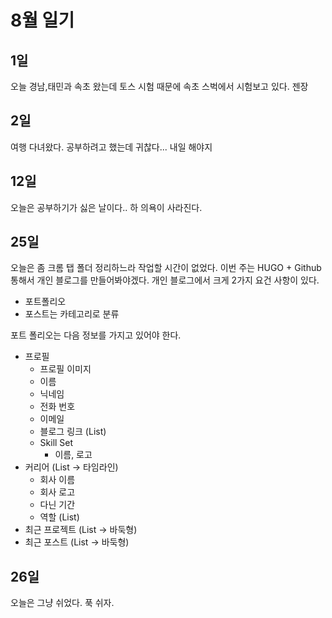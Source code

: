 # 8월 일기

## 1일

오늘 경남,태민과 속초 왔는데 토스 시험 때문에 속초 스벅에서 시험보고 있다. 젠장

## 2일

여행 다녀왔다. 공부하려고 했는데 귀찮다... 내일 해야지

## 12일

오늘은 공부하기가 싫은 날이다.. 하 의욕이 사라진다.

## 25일

오늘은 좀 크롬 탭 폴더 정리하느라 작업할 시간이 없었다. 이번 주는 HUGO + Github 통해서 개인 블로그를 만들어봐야겠다. 개인 블로그에서 크게 2가지 요건 사항이 있다.

* 포트폴리오
* 포스트는 카테고리로 분류

포트 폴리오는 다음 정보를 가지고 있어야 한다.

* 프로필
  * 프로필 이미지
  * 이름
  * 닉네임
  * 전화 번호
  * 이메일
  * 블로그 링크 (List)
  * Skill Set
    * 이름, 로고
* 커리어 (List -> 타임라인)
  * 회사 이름
  * 회사 로고
  * 다닌 기간
  * 역할 (List)
* 최근 프로젝트 (List -> 바둑형)
* 최근 포스트 (List -> 바둑형)


## 26일

오늘은 그냥 쉬었다. 푹 쉬자.